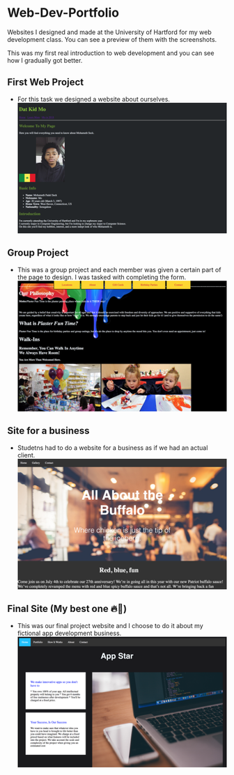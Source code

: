 # Web-Dev-Portfolio
Websites I designed and made at the University of Hartford for my web development class.
You can see a preview of them with the screenshots.

This was my first real introduction to web development and you can see how I gradually got better.


## First Web Project
- For this task we designed a website about ourselves.
![](https://github.com/SeckMohameth/UHart-Web-Dev-Portfolio/blob/master/portfolio-MWD/Screen%20Shot%202018-05-09%20at%201.35.01%20AM.png?raw=true)

## Group Project
- This was a group project and each member was given a certain part of the page to design. I was tasked with completing the form.
![](https://github.com/SeckMohameth/UHart-Web-Dev-Portfolio/blob/master/portfolio-MWD/Screen%20Shot%202018-05-09%20at%201.37.44%20AM.png?raw=true)

## Site for a business
- Studetns had to do a website for a business as if we had an actual client.
![](https://github.com/SeckMohameth/UHart-Web-Dev-Portfolio/blob/master/portfolio-MWD/Screen%20Shot%202018-05-09%20at%201.38.57%20AM.png?raw=true)

## Final Site (My best one 🔥😤)
- This was our final project website and I choose to do it about my fictional app development business.
![](https://github.com/SeckMohameth/UHart-Web-Dev-Portfolio/blob/master/portfolio-MWD/Screen%20Shot%202018-05-09%20at%201.40.03%20AM.png?raw=true)

